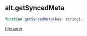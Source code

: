 ## alt.getSyncedMeta

```js
function getSyncedMeta(key: string);
```

[filename](method_getSyncedMeta_m.md ':include')